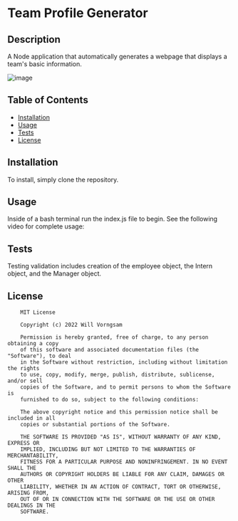 # Team Profile Generator

## Description

A Node application that automatically generates a webpage that displays a team's basic information.

![image](https://user-images.githubusercontent.com/22924230/158520293-f981ce42-1803-40ff-b68a-3f2e0d8b4f52.png)


## Table of Contents

- [Installation](#installation)
- [Usage](#usage)
- [Tests](#tests)
- [License](#license)


## Installation

To install, simply clone the repository.

## Usage

Inside of a bash terminal run the index.js file to begin. See the following video for complete usage:

## Tests

Testing validation includes creation of the employee object, the Intern object, and the Manager object.



## License

        MIT License

        Copyright (c) 2022 Will Vorngsam
        
        Permission is hereby granted, free of charge, to any person obtaining a copy
        of this software and associated documentation files (the "Software"), to deal
        in the Software without restriction, including without limitation the rights
        to use, copy, modify, merge, publish, distribute, sublicense, and/or sell
        copies of the Software, and to permit persons to whom the Software is
        furnished to do so, subject to the following conditions:
        
        The above copyright notice and this permission notice shall be included in all
        copies or substantial portions of the Software.
        
        THE SOFTWARE IS PROVIDED "AS IS", WITHOUT WARRANTY OF ANY KIND, EXPRESS OR
        IMPLIED, INCLUDING BUT NOT LIMITED TO THE WARRANTIES OF MERCHANTABILITY,
        FITNESS FOR A PARTICULAR PURPOSE AND NONINFRINGEMENT. IN NO EVENT SHALL THE
        AUTHORS OR COPYRIGHT HOLDERS BE LIABLE FOR ANY CLAIM, DAMAGES OR OTHER
        LIABILITY, WHETHER IN AN ACTION OF CONTRACT, TORT OR OTHERWISE, ARISING FROM,
        OUT OF OR IN CONNECTION WITH THE SOFTWARE OR THE USE OR OTHER DEALINGS IN THE
        SOFTWARE.
